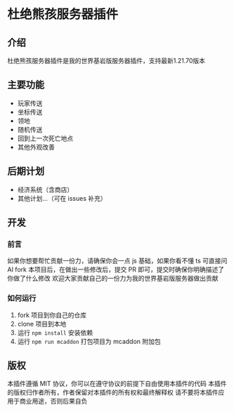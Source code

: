 # 杜绝熊孩服务器插件

## 介绍

杜绝熊孩服务器插件是我的世界基岩版服务器插件，支持最新1.21.70版本

## 主要功能

- 玩家传送
- 坐标传送
- 领地
- 随机传送
- 回到上一次死亡地点
- 其他外观改善

## 后期计划

- 经济系统（含商店）
- 其他计划...（可在 issues 补充）

## 开发

### 前言

如果你想要帮忙贡献一份力，请确保你会一点 js 基础，如果你看不懂 ts 可直接问 AI
fork 本项目后，在做出一些修改后，提交 PR 即可，提交时确保你明确描述了你做了什么修改
欢迎大家贡献自己的一份力为我的世界基岩版服务器做出贡献

### 如何运行
1. fork 项目到你自己的仓库
2. clone 项目到本地
3. 运行 `npm install` 安装依赖
4. 运行 `npm run mcaddon` 打包项目为 mcaddon 附加包

## 版权
本插件遵循 MIT 协议，你可以在遵守协议的前提下自由使用本插件的代码
本插件的版权归作者所有，作者保留对本插件的所有权和最终解释权
请不要将本插件应用于商业用途，否则后果自负